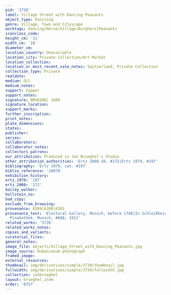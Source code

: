 ```yaml
---
pid: '3730'
label: Village Street with Dancing Peasants
object_type: Painting
genre: Village, Town and Cityscape
worktags: Dancing|Horse|Village|Burghers|Peasants
iconclass_code:
height_cm: '11'
width_cm: '16'
diameter_cm:
location_country: Unavailable
location_city: Private Collection/Art Market
location_collection:
location_or_most_recent_sale_notes: Switzerland, Private Collection
collection_type: Private
realdate:
medium: Oil
medium_notes:
support: Copper
support_notes:
signature: BRUEGHEL 1609
signature_location:
support_marks:
further_inscription:
print_notes:
plate_dimensions:
states:
publisher:
series:
collaborators:
collaborator_notes:
collectors_patrons:
our_attribution: Produced in Jan Brueghel's Studio
other_attribution_authorities: 'Ertz 2008-10, #172|Ertz 1979, #197'
bibliography: 'Ertz 1979, cat. #197'
biblio_reference: '10078'
exhibition_history:
ertz_1979: '197'
ertz_2008: '172'
bailey_walker:
hollstein_no:
bad_copy:
exclude_from_browsing:
provenance: 6389|6390|6391
provenance_text: 'Electoral Gallery, Munich, before 1748|In Schleißheim, 1748|Alte
  Pinakothek, Munich, #688, 1911'
related_works: '3726'
related_works_notes:
copies_and_variants:
curatorial_files:
general_notes:
image_file: objects/Village_Street_with_Dancing_Peasants.jpg
image_source: Rubenianum photograph
framed_image:
external_resources:
thumbnail: img/derivatives/simple/3730/thumbnail.jpg
fullwidth: img/derivatives/simple/3730/fullwidth.jpg
collection: janbrueghel
layout: brueghel_item
order: '0757'
---
```

